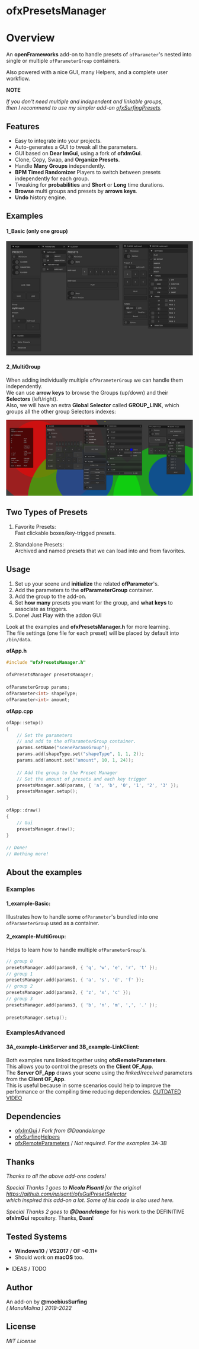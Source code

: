 ofxPresetsManager
=============================

# Overview

An **openFrameworks** add-on to handle presets of `ofParameter`'s nested into single or multiple `ofParameterGroup` containers.  

Also powered with a nice GUI, many Helpers, and a complete user workflow.

**NOTE**  

_If you don't need multiple and independent and linkable groups,_  
_then I recommend to use my simpler add-on [ofxSurfingPresets](https://github.com/moebiussurfing/ofxSurfingPresets)._  

## Features

- Easy to integrate into your projects.
- Auto-generates a GUI to tweak all the parameters.
- GUI based on **Dear ImGui**, using a fork of **ofxImGui**.
- Clone, Copy, Swap, and **Organize Presets**.
- Handle **Many Groups** independently. 
- **BPM Timed Randomizer** Players to switch between presets independently for each group.
- Tweaking for **probabilities** and **Short** or **Long** time durations.
- **Browse** multi groups and presets by **arrows keys**.
- **Undo** history engine.

## Examples

#### 1_Basic (only one group)

![](Examples/1_Basic/Capture.PNG)  

#### 2_MultiGroup

When adding individually multiple `ofParameterGroup` we can handle them independently.  
We can use **arrow keys** to browse the Groups (up/down) and their **Selectors** (left/right).  
Also, we will have an extra **Global Selector** called **GROUP_LINK**, which groups all the other group Selectors indexes:  

![](Examples/2_MultiGroup/Capture.PNG)

## Two Types of Presets

1. Favorite Presets:  
   Fast clickable boxes/key-trigged presets.  

2. Standalone Presets:  
   Archived and named presets that we can load into and from favorites.  

## Usage

1. Set up your scene and **initialize** the related **ofParameter**'s.
2. Add the parameters to the **ofParameterGroup** container.
3. Add the group to the add-on. 
4. Set **how many** presets you want for the group, and **what keys** to associate as triggers.
5. Done! Just Play with the addon GUI

Look at the examples and **ofxPresetsManager.h** for more learning.  
The file settings (one file for each preset) will be placed by default into ```/bin/data```.  

**ofApp.h**

```c++
#include "ofxPresetsManager.h"

ofxPresetsManager presetsManager;

ofParameterGroup params; 
ofParameter<int> shapeType;
ofParameter<int> amount;
```

**ofApp.cpp**

```c++
ofApp::setup()
{
    // Set the parameters 
    // and add to the ofParameterGroup container. 
    params.setName("sceneParamsGroup");    
    params.add(shapeType.set("shapeType", 1, 1, 2));
    params.add(amount.set("amount", 10, 1, 24));

    // Add the group to the Preset Manager
    // Set the amount of presets and each key trigger 
    presetsManager.add(params, { 'a', 'b', '0', '1', '2', '3' });
    presetsManager.setup();
}

ofApp::draw()
{
    // Gui
    presetsManager.draw();
}

// Done!
// Nothing more!
```

## About the examples

### Examples

#### 1_example-Basic:
Illustrates how to handle some ```ofParameter```'s bundled into one ```ofParameterGroup``` used as a container.  

#### 2_example-MultiGroup:
Helps to learn how to handle multiple `ofParameterGroup`'s.  
  
```.cpp
// group 0
presetsManager.add(params0, { 'q', 'w', 'e', 'r', 't' });
// group 1
presetsManager.add(params1, { 'a', 's', 'd', 'f' });
// group 2
presetsManager.add(params2, { 'z', 'x', 'c' });
// group 3
presetsManager.add(params3, { 'b', 'n', 'm', ',', '.' });

presetsManager.setup();
```

### ExamplesAdvanced
#### 3A_example-LinkServer and 3B_example-LinkClient:
Both examples runs linked together using **ofxRemoteParameters**.  
This allows you to control the presets on the **Client OF_App**.  
The **Server OF_App** draws your scene using the *linked/received* parameters from the **Client OF_App**.  
This is useful because in some scenarios could help to improve the performance or the compiling time reducing dependencies. [OUTDATED VIDEO](http://www.youtube.com/watch?v=kV-t8lIdNRg "VIDEO") 

## Dependencies
* [ofxImGui](https://github.com/Daandelange/ofxImGui/tree/jvcleave) / _Fork from  @Daandelange_
* [ofxSurfingHelpers](https://github.com/moebiussurfing/ofxSurfingHelpers)  
* [ofxRemoteParameters](https://github.com/c-mendoza/ofxRemoteParameters) / _Not required. For the examples 3A-3B_  

## Thanks
_Thanks to all the above add-ons coders!_  

_Special Thanks 1 goes to **Nicola Pisanti** for the original https://github.com/npisanti/ofxGuiPresetSelector  
which inspired this add-on a lot. Some of his code is also used here._

_Special Thanks 2 goes to **@Daandelange**_ for his work to the DEFINITIVE **ofxImGui** repository. Thanks, **Daan**!  

## Tested Systems
- **Windows10** / **VS2017** / **OF ~0.11+**
- Should work on **macOS** too.  

<details>
  <summary>IDEAS / TODO</summary>
  <p>
   
* A Better performant version without using hard disk files.  
* **Memory Mode**, using a vector of XML/JSON instead of files.
* Improve (silent) de-serialization and ofParameter callbacks / triggering to improve speed.
* Add params tweening or filtering to ease transitions between presets when switching.
* Add a minimal/lite class to play compatible preset files but without any GUI or using a tiny **ofxGui**/**ImGui** version.
* More ideas noted into **ofxPresetsManager.h**.   
* **Feedback**, **Issues**, **PR**'s, and any kind of help are very welcome!
 </p>
</details>

## Author
An add-on by **@moebiusSurfing**  
*( ManuMolina ) 2019-2022*

## License
*MIT License*
